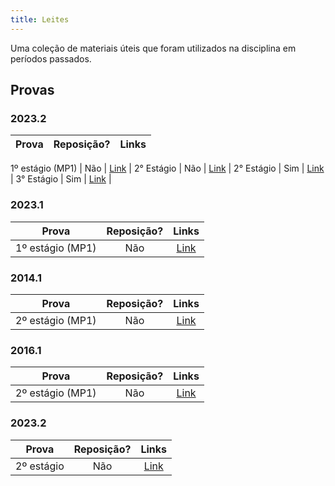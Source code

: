 ```yaml
---
title: Leites
---
```


Uma coleção de materiais úteis que foram utilizados na disciplina em períodos passados.

## Provas

### 2023.2
**Prova** | **Reposição?** | **Links**  |
:---: | :---:| :---: |

1º estágio (MP1) | Não | [Link](https://drive.google.com/file/d/1Xq_5BkvrwK03gfuTZ2nYaBL07eerAFyY/view?usp=sharing) |
2° Estágio | Não | [Link](https://drive.google.com/file/d/1pkjrQoGJuww8dM9WXwjzHrc804pk9WYk/view?usp=sharing) |
2° Estágio | Sim | [Link](https://drive.google.com/file/d/16O6rWm8lBJzZZtN0kCIIgb4_d8lbA7gU/view?usp=sharing) |
3° Estágio | Sim | [Link](https://drive.google.com/file/d/14Lu5ia3QvOhpn9eoT1rTfFBZfRFMfCBn/view?usp=sharing) |


### 2023.1
**Prova** | **Reposição?** | **Links**  |
:---: | :---:| :---: |
1º estágio (MP1) | Não | [Link](https://drive.google.com/drive/folders/1Sj-8GKYvYPI4adnWXdfXVUCxYwcg9RMO?usp=drive_link) |

### 2014.1
**Prova** | **Reposição?** | **Links**  |
:---: | :---:| :---: |
2º estágio (MP1) | Não | [Link](https://drive.google.com/open?id=1cgl_1kbcUgnqAryOr_YS8Ek7E85nysEe) |

### 2016.1
**Prova** | **Reposição?** | **Links**  |
:---: | :---:| :---: |
2º estágio (MP1) | Não | [Link](https://drive.google.com/open?id=1zvB_X6zCef8U_U4J55pezIO1JcF_wCoy) |


### 2023.2

 **Prova** | **Reposição?** | **Links**  |
 :---: | :---:| :---: |
 2º estágio| Não | [Link](https://drive.google.com/file/d/1e7RGjJ-LGq3cT745fOuRTaC7tKr2trRl/view?usp=sharing) |

